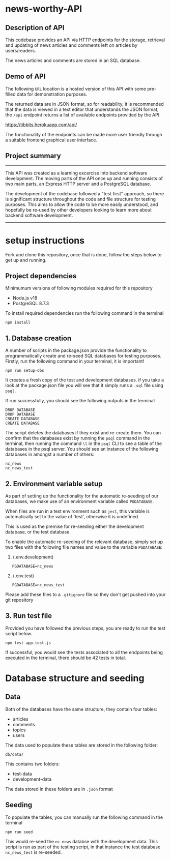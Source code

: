 # news-worthy-API

## Description of API

This codebase provides an API via HTTP endpoints for the storage, retrieval and updating of news articles and comments left on articles by users/readers.

The news articles and comments are stored in an SQL database.

## Demo of API
 The following `URL` location is a hosted version of this API with some pre-filled data for demonstration purposes. 

The returned data are in JSON format, so for readability, it is recommended that the data is viewed in a text editor that understands the JSON format, the `/api` endpoint returns a list of available endpoints provided by the API.

https://tibbits.herokuapp.com/api/

The functionality of the endpoints can be made more user friendly through a suitable frontend graphical user interface.

## Project summary
---

This API was created as a learning excercise into backend software development. The moving parts of the API once up and running  consists of two main parts, an Express HTTP server and a PostgreSQL database.

The development of the codebase followed a "test first" approach, so there is significant structure throughout the code and file structure for testing purposes. This aims to allow the code to be more easily understood, and hopefully be re-used by other developers looking to learn more about backend software development.

---

# setup instructions
Fork and clone this repository, once that is done, follow the steps below to get up and running.


## Project dependencies

Minimumum versions of following modules required for this repository

- Node.js v18
- PostgreSQL 8.7.3


To install required dependencies run the following command in the terminal

```
npm install 
```


## 1. Database creation

A number of scripts in the package.json provide the functionality to programmatically create and re-seed SQL databases for testing purposes. Firstly, run the following command in your terminal, it is important!


```
npm run setup-dbs
```
It creates a fresh copy of the test and development databases. if you take a look at the package.json file you will see that it simply runs a `.sql` file using `psql`.

If run successfully, you should see the following outputs in the terminal

```
DROP DATABASE
DROP DATABASE
CREATE DATABASE
CREATE DATABASE
```
The script deletes the databases if they exist and re-create them. You can confirm that the databases exist by running the `psql` command in the terminal, then running the command `\l` in the `psql` CLI to see a table of the databases in the psql server. You should see an instance of the following databases in amongst a number of others:

```
nc_news
nc_news_test
```
## 2. Environment variable setup

As part of setting up the functionality for the automatic re-seeding of our databases, we make use of an environment variable called `PGDATABASE`.

When files are run in a test environment such as `jest`, this variable is automatically set to the value of 'test', otherwise it is undefined.

This is used as the premise for re-seeding either the development database, or the test database.

To enable the automatic re-seeding of the relevant database, simply set up two files with the following file names and value to the variable `PGDATABASE`:

1.  (.env.development)

```
   PGDATABASE=nc_news
```

2.  (.env.test)

```
   PGDATABASE=nc_news_test
```

Please add these files to a `.gitignore` file so they don't get pushed into your git repository

## 3. Run test file

Provided you have followed the previous steps, you are ready to run the test script below.

```
npm test app.test.js
```
If successful, you would see the tests associated to all the endpoints being executed in the terminal, there should be 42 tests in total.
# Database structure and seeding

## Data
Both of the databases have the same structure, they contain four tables:
- articles
- comments
- topics
- users

The data used to populate these tables are stored in the following folder:

```
db/data/
```
This contains two folders:

- test-data
- development-data

The data stored in these folders are in `.json` format
## Seeding
To populate the tables, you can manually run the following command in the terminal
```
npm run seed
```
This would re-seed the `nc_news` databse with the development data. This script is run as part of the testing script, in that instance the test database `nc_news_test` is re-seeded.